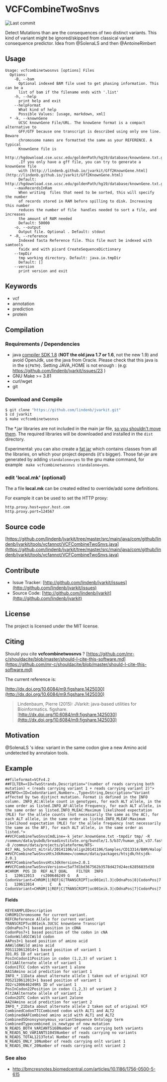 # VCFCombineTwoSnvs

![Last commit](https://img.shields.io/github/last-commit/lindenb/jvarkit.png)

Detect Mutations than are the consequences of two distinct variants. This kind of variant might be ignored/skipped from classical variant consequence predictor. Idea from @SolenaLS and then @AntoineRimbert


## Usage

```
Usage: vcfcombinetwosnvs [options] Files
  Options:
    -B, --bam
      Optional indexed BAM file used to get phasing information. This can be a 
      list of bam if the filename ends with '.list'
    -h, --help
      print help and exit
    --helpFormat
      What kind of help
      Possible Values: [usage, markdown, xml]
  * -k, --knownGene
      UCSC knownGene File/URL. The knowGene format is a compact alternative to 
      GFF/GTF because one transcript is described using only one line.	Beware 
      chromosome names are formatted the same as your REFERENCE. A typical 
      KnownGene file is 
      http://hgdownload.cse.ucsc.edu/goldenPath/hg19/database/knownGene.txt.gz 
      .If you only have a gff file, you can try to generate a knownGene file 
      with [http://lindenb.github.io/jvarkit/Gff2KnownGene.html](http://lindenb.github.io/jvarkit/Gff2KnownGene.html)
      Default: http://hgdownload.cse.ucsc.edu/goldenPath/hg19/database/knownGene.txt.gz
    --maxRecordsInRam
      When writing  files that need to be sorted, this will specify the number 
      of records stored in RAM before spilling to disk. Increasing this number 
      reduces the number of file  handles needed to sort a file, and increases 
      the amount of RAM needed
      Default: 50000
    -o, --output
      Output file. Optional . Default: stdout
  * -R, --reference
      Indexed fasta Reference file. This file must be indexed with samtools 
      faidx and with picard CreateSequenceDictionary
    --tmpDir
      tmp working directory. Default: java.io.tmpDir
      Default: []
    --version
      print version and exit

```


## Keywords

 * vcf
 * annotation
 * prediction
 * protein


## Compilation

### Requirements / Dependencies

* java [compiler SDK 1.8](http://www.oracle.com/technetwork/java/index.html) (**NOT the old java 1.7 or 1.6**, not the new 1.9) and avoid OpenJdk, use the java from Oracle. Please check that this java is in the `${PATH}`. Setting JAVA_HOME is not enough : (e.g: https://github.com/lindenb/jvarkit/issues/23 )
* GNU Make >= 3.81
* curl/wget
* git


### Download and Compile

```bash
$ git clone "https://github.com/lindenb/jvarkit.git"
$ cd jvarkit
$ make vcfcombinetwosnvs
```

The *.jar libraries are not included in the main jar file, [so you shouldn't move them](https://github.com/lindenb/jvarkit/issues/15#issuecomment-140099011 ).
The required libraries will be downloaded and installed in the `dist` directory.

Experimental: you can also create a [fat jar](https://stackoverflow.com/questions/19150811/) which contains classes from all the libraries, on which your project depends (it's bigger). Those fat-jar are generated by adding `standalone=yes` to the gnu make command, for example ` make vcfcombinetwosnvs standalone=yes`.

### edit 'local.mk' (optional)

The a file **local.mk** can be created edited to override/add some definitions.

For example it can be used to set the HTTP proxy:

```
http.proxy.host=your.host.com
http.proxy.port=124567
```
## Source code 

[https://github.com/lindenb/jvarkit/tree/master/src/main/java/com/github/lindenb/jvarkit/tools/vcfannot/VCFCombineTwoSnvs.java](https://github.com/lindenb/jvarkit/tree/master/src/main/java/com/github/lindenb/jvarkit/tools/vcfannot/VCFCombineTwoSnvs.java)


## Contribute

- Issue Tracker: [http://github.com/lindenb/jvarkit/issues](http://github.com/lindenb/jvarkit/issues)
- Source Code: [http://github.com/lindenb/jvarkit](http://github.com/lindenb/jvarkit)

## License

The project is licensed under the MIT license.

## Citing

Should you cite **vcfcombinetwosnvs** ? [https://github.com/mr-c/shouldacite/blob/master/should-I-cite-this-software.md](https://github.com/mr-c/shouldacite/blob/master/should-I-cite-this-software.md)

The current reference is:

[http://dx.doi.org/10.6084/m9.figshare.1425030](http://dx.doi.org/10.6084/m9.figshare.1425030)

> Lindenbaum, Pierre (2015): JVarkit: java-based utilities for Bioinformatics. figshare.
> [http://dx.doi.org/10.6084/m9.figshare.1425030](http://dx.doi.org/10.6084/m9.figshare.1425030)


## Motivation

@SolenaLS 's idea: variant in the same codon give a new Amino acid undetected by annotaion tools.

## Example

```
##fileformat=VCFv4.2
##FILTER=<ID=TwoStrands,Description="(number of reads carrying both mutation) < (reads carrying variant 1 + reads carrying variant 2)">
##INFO=<ID=CodonVariant,Number=.,Type=String,Description="Variant affected by two distinct mutation. Format is defined in the INFO column. INFO_AC:Allele count in genotypes, for each ALT allele, in the same order as listed.INFO_AF:Allele Frequency, for each ALT allele, in the same order as listed.INFO_MLEAC:Maximum likelihood expectation (MLE) for the allele counts (not necessarily the same as the AC), for each ALT allele, in the same order as listed.INFO_MLEAF:Maximum likelihood expectation (MLE) for the allele frequency (not necessarily the same as the AF), for each ALT allele, in the same order as listed.">
##VCFCombineTwoSnvsCmdLine=-k jeter.knownGene.txt -tmpdir tmp/ -R /commun/data/pubdb/broadinstitute.org/bundle/1.5/b37/human_g1k_v37.fasta -B /commun/data/projects/plateforme/NTS-017_HAL_Schott_mitral/20141106/align20141106/Samples/CD13314/BAM/Haloplex20141106_CD13314_final.bam
##VCFCombineTwoSnvsHtsJdkHome=/commun/data/packages/htsjdk/htsjdk-2.0.1
##VCFCombineTwoSnvsHtsJdkVersion=2.0.1
##VCFCombineTwoSnvsVersion=c5af7d1bd367562b3578d427d24ec62856835d38
#CHROM	POS	ID	REF	ALT	QUAL	FILTER	INFO
1	120612013	rs200646249	G	A	.	.	CodonVariant=CHROM|1|REF|G|TRANSCRIPT|uc001eil.3|cDdnaPos|8|CodonPos|7|CodonWild|GCC|AAPos|3|AAWild|A|POS1|120612013|ID1|rs200646249|PosInCodon1|2|Alt1|A|Codon1|GTC|AA1|V|INFO_MLEAC_1|1|INFO_AC_1|1|INFO_MLEAF_1|0.500|INFO_AF_1|0.500|POS2|120612014|ID2|.|PosInCodon2|1|Alt2|A|Codon2|TCC|AA2|S|INFO_MLEAC_2|1|INFO_AC_2|1|INFO_MLEAF_2|0.500|INFO_AF_2|0.500|CombinedCodon|TTC|CombinedAA|F|CombinedSO|nonsynonymous_variant|CombinedType|combined_is_new|N_READS_BOTH_VARIANTS|168|N_READS_NO_VARIANTS|1045|N_READS_TOTAL|1213|N_READS_ONLY_1|0|N_READS_ONLY_2|0,CHROM|1|REF|G|TRANSCRIPT|uc001eik.3|cDdnaPos|8|CodonPos|7|CodonWild|GCC|AAPos|3|AAWild|A|POS1|120612013|ID1|rs200646249|PosInCodon1|2|Alt1|A|Codon1|GTC|AA1|V|INFO_MLEAC_1|1|INFO_AC_1|1|INFO_MLEAF_1|0.500|INFO_AF_1|0.500|POS2|120612014|ID2|.|PosInCodon2|1|Alt2|A|Codon2|TCC|AA2|S|INFO_MLEAC_2|1|INFO_AC_2|1|INFO_MLEAF_2|0.500|INFO_AF_2|0.500|CombinedCodon|TTC|CombinedAA|F|CombinedSO|nonsynonymous_variant|CombinedType|combined_is_new|N_READS_BOTH_VARIANTS|168|N_READS_NO_VARIANTS|1045|N_READS_TOTAL|1213|N_READS_ONLY_1|0|N_READS_ONLY_2|0;EXAC03_AC_NFE=641;EXAC03_AN_NFE=48948
1	120612014	.	C	A	.	.	CodonVariant=CHROM|1|REF|C|TRANSCRIPT|uc001eik.3|cDdnaPos|7|CodonPos|7|CodonWild|GCC|AAPos|3|AAWild|A|POS1|120612014|ID1|.|PosInCodon1|1|Alt1|A|Codon1|TCC|AA1|S|INFO_MLEAC_1|1|INFO_AC_1|1|INFO_MLEAF_1|0.500|INFO_AF_1|0.500|POS2|120612013|ID2|rs200646249|PosInCodon2|2|Alt2|A|Codon2|GTC|AA2|V|INFO_MLEAC_2|1|INFO_AC_2|1|INFO_MLEAF_2|0.500|INFO_AF_2|0.500|CombinedCodon|TTC|CombinedAA|F|CombinedSO|nonsynonymous_variant|CombinedType|combined_is_new|N_READS_BOTH_VARIANTS|168|N_READS_NO_VARIANTS|1045|N_READS_TOTAL|1213|N_READS_ONLY_1|0|N_READS_ONLY_2|0,CHROM|1|REF|C|TRANSCRIPT|uc001eil.3|cDdnaPos|7|CodonPos|7|CodonWild|GCC|AAPos|3|AAWild|A|POS1|120612014|ID1|.|PosInCodon1|1|Alt1|A|Codon1|TCC|AA1|S|INFO_MLEAC_1|1|INFO_AC_1|1|INFO_MLEAF_1|0.500|INFO_AF_1|0.500|POS2|120612013|ID2|rs200646249|PosInCodon2|2|Alt2|A|Codon2|GTC|AA2|V|INFO_MLEAC_2|1|INFO_AC_2|1|INFO_MLEAF_2|0.500|INFO_AF_2|0.500|CombinedCodon|TTC|CombinedAA|F|CombinedSO|nonsynonymous_variant|CombinedType|combined_is_new|N_READS_BOTH_VARIANTS|168|N_READS_NO_VARIANTS|1045|N_READS_TOTAL|1213|N_READS_ONLY_1|0|N_READS_ONLY_2|0;EXAC03_AC_NFE=640;EXAC03_AN_NFE=48228

```

#### Fields

```
KEYEXAMPLEDescription
CHROM1Chromosome for current variant.
REFCReference Allele for current variant
TRANSCRIPTuc001eik.3UCSC knownGene Transcript
cDdnaPos7+1 based position in cDNA
CodonPos7+1 based position of the codon in cNA
CodonWildGCCWild codon
AAPos3+1 based position of amino acid
AAWildAWild amino acid
POS1120612014+1 based position of variant 1
ID1.RS ID of variant 1
PosInCodon11Position in codon (1,2,3) of variant 1
Alt1AAlternate allele of variant 1
Codon1TCC Codon with variant 1 alone
AA1SAmino acid prediction for variant 1
INFO_*_11Data about alternate allele 1 taken out of original VCF
POS2120612013+1 based position of variant 1
ID2rs200646249RS ID of variant 1
PosInCodon22Position in codon (1,2,3) of variant 2
Alt2AAlternate allele of variant 2
Codon2GTC Codon with variant 2alone
AA2VAmino acid prediction for variant 2
INFO_*_21Data about alternate allele 2 taken out of original VCF
CombinedCodonTTCCombined codon with ALT1 and ALT2
CombinedAAFCombined amino acid with ALT1 and ALT2
CombinedSOnonsynonymous_variantSequence Ontology term
CombinedTypecombined_is_newtype of new mutation
N_READS_BOTH_VARIANTS168Number of reads carrying both variants
N_READS_NO_VARIANTS1045Number of reads carrying no variants
N_READS_TOTAL1213Total Number of reads
N_READS_ONLY_10Number of reads carrying onlt variant 1
N_READS_ONLY_20Number of reads carrying onlt variant 2
```

### See also

* http://bmcresnotes.biomedcentral.com/articles/10.1186/1756-0500-5-615


